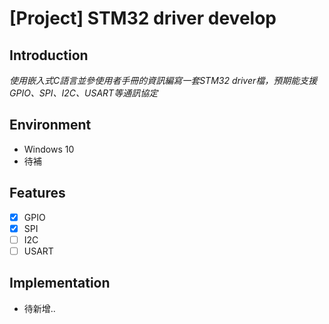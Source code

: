# [Project] STM32 driver develop
## Introduction
*使用嵌入式C語言並參使用者手冊的資訊編寫一套STM32 driver檔，預期能支援GPIO、SPI、I2C、USART等通訊協定*
## Environment
- Windows 10
- 待補

## Features
- [x] GPIO
- [x] SPI
- [ ] I2C
- [ ] USART
## Implementation
- 待新增..




